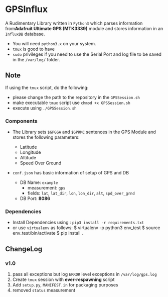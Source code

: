 GPSInflux
=========

A Rudimentary Library written in `Python3` which parses information from**Adafruit Ultimate GPS (MTK3339)** module and stores information in an `InfluxDB` database.

-	You will need `python3.x` on your system.
-	`tmux` is good to have
-	`sudo` privileges if you need to use the Serial Port and log file to be saved in the `/var/log/` folder.

Note
----

If using the `tmux` script, do the following:

-	please change the path to the repository in the `GPSSession.sh`
-	make executable `tmux` script use `chmod +x GPSSession.sh`
-	execute using `./GPSSession.sh`

### Components

-	The Library sets `$GPGGA` and `$GPRMC` sentences in the GPS Module and stores the following parameters:

	-	Latitude
	-	Longitude
	-	Altitude
	-	Speed Over Ground

-	`conf.json` has basic information of setup of GPS and DB

	-	DB Name: `example`
		-	measurement: `gps`
		-	fields: `lat`, `lat_dir`, `lon`, `lon_dir`, `alt`, `spd_over_grnd`
	-	DB Port: **8086**

### Dependencies

-	Install Dependencies using : `pip3 install -r requirements.txt`
-	or use `virtualenv` as follows: $ virtualenv -p python3 env_test $ source env_test/bin/activate $ pip install .

ChangeLog
---------

### v1.0

1.	pass all exceptions but log `ERROR` level exceptions in `/var/log/gps.log`
2.	Create `tmux` session with **ever-respawning** script
3.	Add `setup.py`, `MANIFEST.in` for packaging purposes
4.	removed `status` measurement

